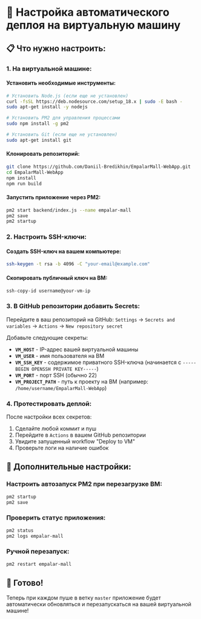 # 🚀 Настройка автоматического деплоя на виртуальную машину

## 📋 Что нужно настроить:

### 1. **На виртуальной машине:**

#### Установить необходимые инструменты:
```bash
# Установить Node.js (если еще не установлен)
curl -fsSL https://deb.nodesource.com/setup_18.x | sudo -E bash -
sudo apt-get install -y nodejs

# Установить PM2 для управления процессами
sudo npm install -g pm2

# Установить Git (если еще не установлен)
sudo apt-get install git
```

#### Клонировать репозиторий:
```bash
git clone https://github.com/Daniil-Bredikhin/EmpalarMall-WebApp.git
cd EmpalarMall-WebApp
npm install
npm run build
```

#### Запустить приложение через PM2:
```bash
pm2 start backend/index.js --name empalar-mall
pm2 save
pm2 startup
```

### 2. **Настроить SSH-ключи:**

#### Создать SSH-ключ на вашем компьютере:
```bash
ssh-keygen -t rsa -b 4096 -C "your-email@example.com"
```

#### Скопировать публичный ключ на ВМ:
```bash
ssh-copy-id username@your-vm-ip
```

### 3. **В GitHub репозитории добавить Secrets:**

Перейдите в ваш репозиторий на GitHub:
`Settings` → `Secrets and variables` → `Actions` → `New repository secret`

Добавьте следующие секреты:

- **`VM_HOST`** - IP-адрес вашей виртуальной машины
- **`VM_USER`** - имя пользователя на ВМ
- **`VM_SSH_KEY`** - содержимое приватного SSH-ключа (начинается с `-----BEGIN OPENSSH PRIVATE KEY-----`)
- **`VM_PORT`** - порт SSH (обычно 22)
- **`VM_PROJECT_PATH`** - путь к проекту на ВМ (например: `/home/username/EmpalarMall-WebApp`)

### 4. **Протестировать деплой:**

После настройки всех секретов:
1. Сделайте любой коммит и пуш
2. Перейдите в `Actions` в вашем GitHub репозитории
3. Увидите запущенный workflow "Deploy to VM"
4. Проверьте логи на наличие ошибок

## 🔧 Дополнительные настройки:

### Настроить автозапуск PM2 при перезагрузке ВМ:
```bash
pm2 startup
pm2 save
```

### Проверить статус приложения:
```bash
pm2 status
pm2 logs empalar-mall
```

### Ручной перезапуск:
```bash
pm2 restart empalar-mall
```

## 🎉 Готово!

Теперь при каждом пуше в ветку `master` приложение будет автоматически обновляться и перезапускаться на вашей виртуальной машине! 